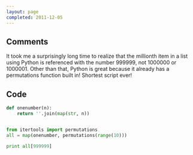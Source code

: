 ```yaml
---
layout: page
completed: 2011-12-05
---
```


## Comments

It took me a surprisingly long time to realize that the millionth item in a
list using Python is referenced with the number 999999, not 1000000 or 1000001.
Other than that, Python is great because it already has a permutations function
built in! Shortest script ever!

## Code

```python
def onenumber(n):
	return ''.join(map(str, n))


from itertools import permutations
all = map(onenumber, permutations(range(10)))

print all[999999]
```
